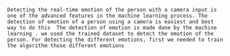 	Detecting the real-time emotion of the person with a camera input is one of the advanced features in the machine learning process. The detection of emotion of a person using a camera is easiest and best way to do this  The detection of emotion is made done by the machine learning . we used the trained dataset to detect the emotion of the person. For detecting the different emotions, first we needed to train the algorithm those different emotions
